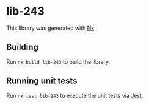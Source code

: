 # lib-243

This library was generated with [Nx](https://nx.dev).

## Building

Run `nx build lib-243` to build the library.

## Running unit tests

Run `nx test lib-243` to execute the unit tests via [Jest](https://jestjs.io).

